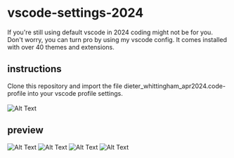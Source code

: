 # vscode-settings-2024
If you're still using default vscode in 2024 coding might not be for you. Don't worry, you can turn pro by using my vscode config. It comes installed with over 40 themes and extensions.
## instructions
Clone this repository and import the file dieter_whittingham_apr2024.code-profile into your vscode profile settings.
<br/>
<br/>
![Alt Text](https://github.com/dieterwhitt/vscode-settings-2024/blob/main/instructions.png?raw=true)
## preview
![Alt Text](https://github.com/dieterwhitt/vscode-settings-2024/blob/main/sample.png?raw=true)
![Alt Text](https://github.com/dieterwhitt/vscode-settings-2024/blob/main/sample_python.png?raw=true)
![Alt Text](https://github.com/dieterwhitt/vscode-settings-2024/blob/main/sample_sidebar.png?raw=true)
![Alt Text](https://github.com/dieterwhitt/vscode-settings-2024/blob/main/sample_terminal.png?raw=true)

